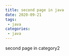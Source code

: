 ```yaml
---
title: second page in java
date: 2020-09-21
tags:
 - java
categories: 
 - java
---
```


second page in category2